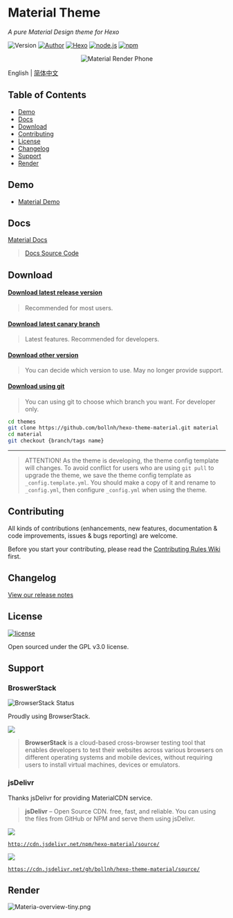 
<h1>Material Theme</h1>

<i>A pure Material Design theme for Hexo</i>

<p>
<img alt="Version" src="https://img.shields.io/badge/version-1.5.7-757575.svg?style=flat-square"/>
<a href="https://blh.im"><img alt="Author" src="https://img.shields.io/badge/author-bollnh-red.svg?style=flat-square"/></a>
<a href="https://hexo.io"><img alt="Hexo" src="https://img.shields.io/badge/hexo-3.0+-0e83cd.svg?style=flat-square"/></a>
<a href="https://nodejs.org/"><img alt="node.js" src="https://img.shields.io/badge/node.js-6.0%2B-43853d.svg?style=flat-square"/></a>
<a href="https://www.npmjs.com/package/hexo-material"><img alt="npm" src="https://img.shields.io/npm/dt/hexo-material.svg?style=flat-square"/></a>
</p>

<p align="center">
<img src="https://i.loli.net/2017/09/07/59b1367f76fdb.png" alt="Material Render Phone">
</p>

English | [简体中文](./README.zh.md)

## Table of Contents

- [Demo](#demo)
- [Docs](#docs)
- [Download](#download)
- [Contributing](#contributing)
- [License](#license)
- [Changelog](#changelog)
- [Support](#support)
- [Render](#render)


## Demo

- [Material Demo](https://bollnh.github.io/material-demo/)


## Docs

[Material Docs](https://neko-dev.github.io/material-theme-docs/#/)

> [Docs Source Code](https://github.com/neko-dev/material-theme-docs)


## Download

#### [Download latest release version](https://github.com/bollnh/hexo-theme-material/releases/latest)

> Recommended for most users.

#### [Download latest canary branch](https://github.com/bollnh/hexo-theme-material/archive/canary.zip)

> Latest features. Recommended for developers.

#### [Download other version](https://github.com/bollnh/hexo-theme-material/releases)

> You can decide which version to use. May no longer provide support.

#### [Download using git](https://github.com/bollnh/hexo-theme-material/releases)

> You can using git to choose which branch you want. For developer only.

```bash
cd themes
git clone https://github.com/bollnh/hexo-theme-material.git material
cd material
git checkout {branch/tags name}
```

----

> ATTENTION! As the theme is developing, the theme config template will changes. To avoid conflict for users who are using `git pull` to upgrade the theme, we save the theme config template as `_config.template.yml`. You should make a copy of it and rename to `_config.yml`, then configure `_config.yml` when using the theme.


## Contributing

All kinds of contributions (enhancements, new features, documentation & code improvements, issues & bugs reporting) are welcome.

Before you start your contributing, please read the [Contributing Rules Wiki](https://github.com/bollnh/hexo-theme-material/wiki) first.

## Changelog

[View our release notes](https://github.com/bollnh/hexo-theme-material/releases)


## License

[![license](https://img.shields.io/github/license/bollnh/hexo-theme-material.svg?style=flat-square)](https://github.com/bollnh/hexo-theme-material/blob/master/LICENSE)

Open sourced under the GPL v3.0 license.

## Support

### BroswerStack

![BrowserStack Status](https://www.browserstack.com/automate/badge.svg?badge_key=V1VkWmJMRjJqcHBjN1BIVFRlNzExM05XUk5hemcydEpZTHRBdGd5V244ST0tLTlvNklDT1NuVXFDaTh0RDBnQ3RCdXc9PQ==--c986c45d7c10a3264f46b414944d6393ba74ea22%)

Proudly using BrowserStack.

[![](https://i.loli.net/2017/09/27/59cbc16b0f8b4.png)](https://www.browserstack.com/)

> **BrowserStack** is a cloud-based cross-browser testing tool that enables developers to test their websites across various browsers on different operating systems and mobile devices, without requiring users to install virtual machines, devices or emulators.

### jsDelivr

Thanks jsDelivr for providing MaterialCDN service.

> **jsDelivr** – Open Source CDN. free, fast, and reliable. You can using the files from GitHub or NPM and serve them using jsDelivr.

[![](https://data.jsdelivr.com/v1/package/npm/hexo-material/badge)](https://www.jsdelivr.com/package/npm/hexo-material)

[`http://cdn.jsdelivr.net/npm/hexo-material/source/`](http://cdn.jsdelivr.net/npm/hexo-material/source/)

[![](https://data.jsdelivr.com/v1/package/gh/bollnh/hexo-theme-material/badge)](https://www.jsdelivr.com/package/gh/bollnh/hexo-theme-material)

[`https://cdn.jsdelivr.net/gh/bollnh/hexo-theme-material/source/`](https://cdn.jsdelivr.net/gh/bollnh/hexo-theme-material/source/)

## Render

![Materia-overview-tiny.png](https://i.loli.net/2017/09/28/59cccb0b25520.png)

